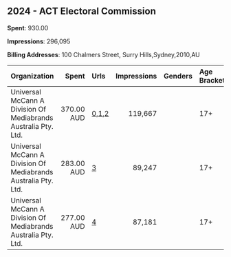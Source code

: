## 2024 - ACT Electoral Commission 
**Spent**: 930.00

**Impressions**: 296,095

**Billing Addresses**: 100 Chalmers Street, Surry Hills,Sydney,2010,AU

|Organization|Spent|Urls|Impressions|Genders|Age Brackets|Country Codes|
|:---|---:|:---|---:|:---|:---|:---|
|Universal McCann A Division Of Mediabrands Australia Pty. Ltd.|370.00 AUD|[0](https://www.snap.com/political-ads/asset/590809ad2863a3636cb573c7bb74d974a17085b53d662fdb2eb23aab8e6842bd?mediaType=jpeg),[1](https://www.snap.com/political-ads/asset/4554f7a4ff0d6f157da09b168e295e9a8339293994a8f762ee847eee61529c20?mediaType=jpeg),[2](https://www.snap.com/political-ads/asset/1fd0e4857168abfd521e86e86f4ea1f8e5c9ef4d8e93b8dfa781cac0a677b045?mediaType=jpeg)|119,667||17+|australia|
|Universal McCann A Division Of Mediabrands Australia Pty. Ltd.|283.00 AUD|[3](https://www.snap.com/political-ads/asset/327eb75d886c668d0f08ee2279e255e191ed8a575aa640e97f7f12447864e77e?mediaType=jpeg)|89,247||17+|australia|
|Universal McCann A Division Of Mediabrands Australia Pty. Ltd.|277.00 AUD|[4](https://www.snap.com/political-ads/asset/8d9658e49daf46cd6b04f78701b13bf442dfcf16562eb94d3a2d25aa7b8e6b20?mediaType=jpeg)|87,181||17+|australia|

